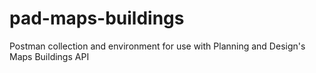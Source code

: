 # pad-maps-buildings
Postman collection and environment for use with Planning and Design's Maps Buildings API

